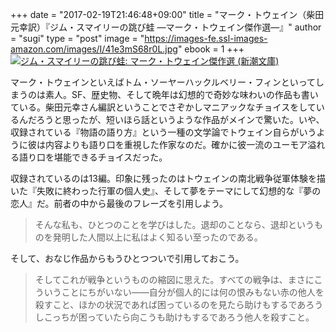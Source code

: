 +++
date = "2017-02-19T21:46:48+09:00"
title = "マーク・トウェイン（柴田元幸訳）『ジム・スマイリーの跳び蛙 —マーク・トウェイン傑作選—』"
author = "sugi"
type = "post"
image = "https://images-fe.ssl-images-amazon.com/images/I/41e3mS68r0L.jpg"
ebook = 1
+++
<a href="http://www.amazon.co.jp/exec/obidos/ASIN/410210612X/chezsugi-22/ref=nosim/" name="amazletlink" target="_blank"><img src="https://images-fe.ssl-images-amazon.com/images/I/41e3mS68r0L.jpg" alt="ジム・スマイリーの跳び蛙: マーク・トウェイン傑作選 (新潮文庫)" class="alignleft"  /></a>

マーク・トウェインといえばトム・ソーヤーハックルベリー・フィンといってしまうのは素人。SF、歴史物、そして晩年は幻想的で奇妙な味わいの作品も書いている。柴田元幸さん編訳ということでさぞかしマニアックなチョイスをしているんだろうと思ったが、短いほら話というような作品がメインで驚いた。いや、収録されている『物語の語り方』という一種の文学論でトウェイン自らがいうように彼は内容よりも語り口を重視した作家なのだ。確かに彼一流のユーモア溢れる語り口を堪能できるチョイスだった。

収録されているのは13編。印象に残ったのはトウェインの南北戦争従軍体験を描いた『失敗に終わった行軍の個人史』、そして夢をテーマにして幻想的な『夢の恋人』だ。前者の中から最後のフレーズを引用しよう。

> そんな私も、ひとつのことを学びはした。退却のことなら、退却というものを発明した人間以上に私はよく知るい至ったのである。

そして、おなじ作品からもうひとつついで引用しておこう。

> そしてこれが戦争というものの縮図に思えた。すべての戦争は、まさにこういうことにちがいない——自分が個人的には何の恨みもない赤の他人を殺すこと、ほかの状況であれば困っているのを見たら助けもするであろうしこっちが困っていたら向こうも助けもするであろう他人を殺すこと。
